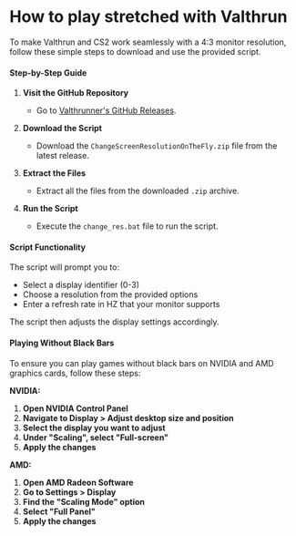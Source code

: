 # How to play stretched with Valthrun
To make Valthrun and CS2 work seamlessly with a 4:3 monitor resolution, follow these simple steps to download and use the provided script.

#### Step-by-Step Guide

1. **Visit the GitHub Repository**
   - Go to [Valthrunner's GitHub Releases](https://github.com/valthrunner/Valthrun/releases/latest).

2. **Download the Script**
   - Download the `ChangeScreenResolutionOnTheFly.zip` file from the latest release.

3. **Extract the Files**
   - Extract all the files from the downloaded `.zip` archive.

4. **Run the Script**
   - Execute the `change_res.bat` file to run the script.

#### Script Functionality

The script will prompt you to:
- Select a display identifier (0-3)
- Choose a resolution from the provided options
- Enter a refresh rate in HZ that your monitor supports

The script then adjusts the display settings accordingly.

#### Playing Without Black Bars

To ensure you can play games without black bars on NVIDIA and AMD graphics cards, follow these steps:

**NVIDIA:**

1. **Open NVIDIA Control Panel**
2. **Navigate to Display > Adjust desktop size and position**
3. **Select the display you want to adjust**
4. **Under "Scaling", select "Full-screen"**
5. **Apply the changes**

**AMD:**

1. **Open AMD Radeon Software**
2. **Go to Settings > Display**
3. **Find the "Scaling Mode" option**
4. **Select "Full Panel"**
5. **Apply the changes**
